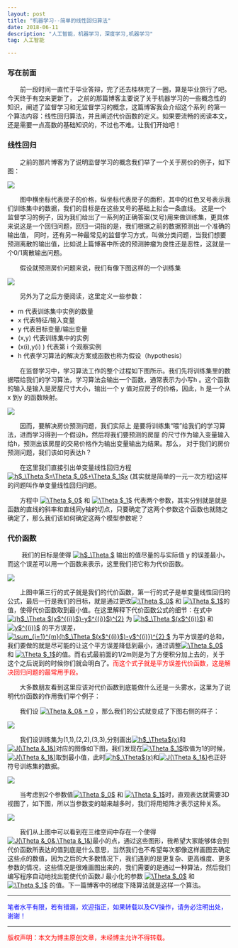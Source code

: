 ```yaml
---
layout: post
title: "机器学习--简单的线性回归算法"
date: 2018-06-11
description: "人工智能，机器学习，深度学习,机器学习"
tag: 人工智能

---
```


### 写在前面
&emsp;&emsp;前一段时间一直忙于毕业答辩，完了还去桂林完了一圈，算是毕业旅行了吧。今天终于有空来更新了，
之前的那篇博客主要说了关于机器学习的一些概念性的知识，阐述了监督学习和无监督学习的概念，这篇博客我会介绍这个系列
的第一个算法内容：线性回归算法，并且阐述代价函数的定义。如果要流畅的阅读本文，还是需要一点高数的基础知识的，不过也不难。让我们开始吧！

### 线性回归
&emsp;&emsp;之前的那片博客为了说明监督学习的概念我们举了一个关于房价的例子，如下图：

![](http://ww1.sinaimg.cn/large/006CsMmSgy1fs75schp27j30et07vdh4.jpg)

&emsp;&emsp;图中横坐标代表房子的价格，纵坐标代表房子的面积，其中的红色叉号表示我们训练集中的数据，我们的目标是在这些叉号的基础上拟合一条直线。
这是一个监督学习的例子，因为我们给出了一系列的正确答案(叉号)用来做训练集，更具体来说这是一个回归问题，回归一词指的是，我们根据之前的数据预测出一个准确的输出值，
同时，还有另一种最常见的监督学习方式，叫做分类问题，当我们想要预测离散的输出值，比如说上篇博客中所说的预测肿瘤为良性还是恶性，这就是一个0/1离散输出问题。

&emsp;&emsp;假设就预测房价问题来说，我们有像下图这样的一个训练集

![](http://ww1.sinaimg.cn/large/006CsMmSgy1fs7afqdo97j308s03ugli.jpg)

&emsp;&emsp;另外为了之后方便阅读，这里定义一些参数：

- m 代表训练集中实例的数量
- x 代表特征/输入变量
- y 代表目标变量/输出变量
- (x,y) 代表训练集中的实例
- (x(i),y(i) ) 代表第 i 个观察实例
- h 代表学习算法的解决方案或函数也称为假设（hypothesis）

&emsp;&emsp;在监督学习中，学习算法工作的整个过程如下图所示。我们先将训练集里的数据喂给我们的学习算法，学习算法会输出一个函数，通常表示为小写h
。这个函数的输入是输入是房屋尺寸大小，输出一个 y 值对应房子的价格，因此，h 是一个从
x 到y 的函数映射。

![](http://ww1.sinaimg.cn/mw690/006CsMmSgy1fs7awhdg4rj30ac06fgli.jpg)

&emsp;&emsp;因而，要解决房价预测问题，我们实际上
是要将训练集“喂”给我们的学习算法，进而学习得到一个假设h，然后将我们要预测的房屋
的尺寸作为输入变量输入给h，预测出该房屋的交易价格作为输出变量输出为结果。那么，
对于我们的房价预测问题，我们该如何表达h？

&emsp;&emsp;在这里我们直接引出单变量线性回归方程 <a href="https://www.codecogs.com/eqnedit.php?latex=h$_\Theta&space;$=\Theta&space;$_0$&plus;\Theta&space;$_1$x" target="_blank"><img src="https://latex.codecogs.com/gif.latex?h$_\Theta&space;$=\Theta&space;$_0$&plus;\Theta&space;$_1$x" title="h$_\Theta $=\Theta $_0$+\Theta $_1$x" /></a> (其实就是简单的一元一次方程)这样的问题叫作单变量线性回归问题。

&emsp;&emsp;方程中 <a href="https://www.codecogs.com/eqnedit.php?latex=\Theta&space;$_0$" target="_blank"><img src="https://latex.codecogs.com/gif.latex?\Theta&space;$_0$" title="\Theta $_0$" /></a> 和 <a href="https://www.codecogs.com/eqnedit.php?latex=\Theta&space;$_1$" target="_blank"><img src="https://latex.codecogs.com/gif.latex?\Theta&space;$_1$" title="\Theta $_1$" /></a> 代表两个参数，其实分别就是就是函数的直线的斜率和直线同y轴的切点，只要确定了这两个参数这个函数也就随之确定了，那么我们该如何确定这两个模型参数呢？

### 代价函数

&emsp;&emsp; 我们的目标是使得 <a href="https://www.codecogs.com/eqnedit.php?latex=h$_\Theta&space;$=\Theta&space;$_0$&plus;\Theta&space;$_1$x" target="_blank"><img src="https://latex.codecogs.com/gif.latex?h$_\Theta" title="h$_\Theta $" /></a> 输出的值尽量的与实际值 y 的误差最小，而这个误差可以用一个函数来表示，这里我们把它称为代价函数。

![](http://ww1.sinaimg.cn/large/006CsMmSgy1fsar1g6wdbj30hx09m3yz.jpg)

&emsp;&emsp;上图中第三行的式子就是我们的代价函数，第一行的式子是单变量线性回归的公式，最后一行是我们的目标，就是通过更改<a href="https://www.codecogs.com/eqnedit.php?latex=\Theta&space;$_0$" target="_blank"><img src="https://latex.codecogs.com/gif.latex?\Theta&space;$_0$" title="\Theta $_0$" /></a> 和 <a href="https://www.codecogs.com/eqnedit.php?latex=\Theta&space;$_1$" target="_blank"><img src="https://latex.codecogs.com/gif.latex?\Theta&space;$_1$" title="\Theta $_1$" /></a>的值，使得代价函数取到最小值。在这里解释下代价函数公式的细节：在式中 <a href="http://www.codecogs.com/eqnedit.php?latex=(h$_\Theta&space;$(x$^{(i)}$)-y$^{(i)}$)^{2}" target="_blank"><img src="http://latex.codecogs.com/gif.latex?(h$_\Theta&space;$(x$^{(i)}$)-y$^{(i)}$)^{2}" title="(h$_\Theta $(x$^{(i)}$)-y$^{(i)}$)^{2}" /></a> 为 <a href="http://www.codecogs.com/eqnedit.php?latex=h$_\Theta&space;$(x$^{(i)}$)" target="_blank"><img src="http://latex.codecogs.com/gif.latex?h$_\Theta&space;$(x$^{(i)}$)" title="h$_\Theta $(x$^{(i)}$)" /></a> 和 <a href="http://www.codecogs.com/eqnedit.php?latex=y$^{(i)}$" target="_blank"><img src="http://latex.codecogs.com/gif.latex?y$^{(i)}$" title="y$^{(i)}$" /></a> 的平方误差，<a href="http://www.codecogs.com/eqnedit.php?latex=\sum_{i=1}^{m}(h$_\Theta&space;$(x$^{(i)}$)-y$^{(i)})^{2}&space;$" target="_blank"><img src="http://latex.codecogs.com/gif.latex?\sum_{i=1}^{m}(h$_\Theta&space;$(x$^{(i)}$)-y$^{(i)})^{2}&space;$" title="\sum_{i=1}^{m}(h$_\Theta $(x$^{(i)}$)-y$^{(i)})^{2} $" /></a> 为平方误差的总和，我们要做的就是尽可能的让这个平方误差降低到最小，通过调整<a href="https://www.codecogs.com/eqnedit.php?latex=\Theta&space;$_0$" target="_blank"><img src="https://latex.codecogs.com/gif.latex?\Theta&space;$_0$" title="\Theta $_0$" /></a> 和 <a href="https://www.codecogs.com/eqnedit.php?latex=\Theta&space;$_1$" target="_blank"><img src="https://latex.codecogs.com/gif.latex?\Theta&space;$_1$" title="\Theta $_1$" /></a>的值。而右式最前面的1/2m则是为了方便积分加上去的，关于这个之后说到的时候你们就会明白了。<font color="red">而这个式子就是平方误差代价函数，这是解决回归问题的最常用手段。</font>


&emsp;&emsp;大多数朋友看到这里应该对代价函数到底能做什么还是一头雾水，这里为了说明代价函数的作用我们举个例子：

&emsp;&emsp;我们设 <a href="https://www.codecogs.com/eqnedit.php?latex=\Theta&space;&_0&&space;=&space;0" target="_blank"><img src="https://latex.codecogs.com/gif.latex?\Theta&space;&_0&&space;=&space;0" title="\Theta &_0& = 0" /></a> ，那么我们的公式就变成了下图右侧的样子：

![](http://ww1.sinaimg.cn/large/006CsMmSgy1fsarai0nouj30ji0a2wf6.jpg)

&emsp;&emsp;我们设训练集为(1,1),(2,2),(3,3),分别画出<a href="https://www.codecogs.com/eqnedit.php?latex=h$_\Theta$(x)" target="_blank"><img src="https://latex.codecogs.com/gif.latex?h$_\Theta$(x)" title="h$_\Theta$(x)" /></a>和<a href="https://www.codecogs.com/eqnedit.php?latex=J(\Theta&space;&_1&)" target="_blank"><img src="https://latex.codecogs.com/gif.latex?J(\Theta&space;&_1&)" title="J(\Theta &_1&)" /></a>对应的图像如下图，我们发现在<a href="https://www.codecogs.com/eqnedit.php?latex=\Theta&space;$_1$" target="_blank"><img src="https://latex.codecogs.com/gif.latex?\Theta&space;$_1$" title="\Theta $_1$" /></a>取值为1的时候，<a href="https://www.codecogs.com/eqnedit.php?latex=J(\Theta&space;&_1&)" target="_blank"><img src="https://latex.codecogs.com/gif.latex?J(\Theta&space;&_1&)" title="J(\Theta &_1&)" /></a>取到最小值，此时<a href="https://www.codecogs.com/eqnedit.php?latex=h$_\Theta$(x)" target="_blank"><img src="https://latex.codecogs.com/gif.latex?h$_\Theta$(x)" title="h$_\Theta$(x)" /></a>和<a href="https://www.codecogs.com/eqnedit.php?latex=J(\Theta&space;&_1&)" target="_blank"><img src="https://latex.codecogs.com/gif.latex?J(\Theta&space;&_1&)" title="J(\Theta &_1&)" /></a>也正好符号训练集的数据。


![](http://ww1.sinaimg.cn/large/006CsMmSgy1fsarvbf02zj30jb0ast9u.jpg)

&emsp;&emsp;当考虑到2个参数值<a href="https://www.codecogs.com/eqnedit.php?latex=\Theta&space;$_0$" target="_blank"><img src="https://latex.codecogs.com/gif.latex?\Theta&space;$_0$" title="\Theta $_0$" /></a> 和 <a href="https://www.codecogs.com/eqnedit.php?latex=\Theta&space;$_1$" target="_blank"><img src="https://latex.codecogs.com/gif.latex?\Theta&space;$_1$" title="\Theta $_1$" /></a>时，直观表达就需要3D视图了，如下图，所以当参数变的越来越多时，我们将用矩阵才表示这种关系。

![](http://ww1.sinaimg.cn/large/006CsMmSgy1fsas5j1knmj30h20a6aci.jpg)

&emsp;&emsp;我们从上图中可以看到在三维空间中存在一个使得<a href="https://www.codecogs.com/eqnedit.php?latex=J(\Theta&space;&_0&,\Theta&space;&_1&)" target="_blank"><img src="https://latex.codecogs.com/gif.latex?J(\Theta&space;&_0&,\Theta&space;&_1&)" title="J(\Theta &_0&,\Theta &_1&)" /></a>最小的点，通过这些图形，我希望大家能够体会到代价函数所表达的值到底是什么意思，当然我们也不希望每次都像这样画图去确定这些点的数值，因为之后的大多数情况下，我们遇到的是更复杂、更高维度、更多参数的情况，这些情况是很难画图出来的，我们需要的是通过一种算法，然后我们编写程序自动地找出能使代价函数J 最小化的参数 <a href="https://www.codecogs.com/eqnedit.php?latex=\Theta&space;$_0$" target="_blank"><img src="https://latex.codecogs.com/gif.latex?\Theta&space;$_0$" title="\Theta $_0$" /></a> 和 <a href="https://www.codecogs.com/eqnedit.php?latex=\Theta&space;$_1$" target="_blank"><img src="https://latex.codecogs.com/gif.latex?\Theta&space;$_1$" title="\Theta $_1$" /></a> 的值。下一篇博客中的梯度下降算法就是这样一个算法。



----------
<font color="blue">笔者水平有限，若有错漏，欢迎指正，如果转载以及CV操作，请务必注明出处，谢谢！</font>


----------


<font color="red">版权声明：本文为博主原创文章，未经博主允许不得转载。</font>
